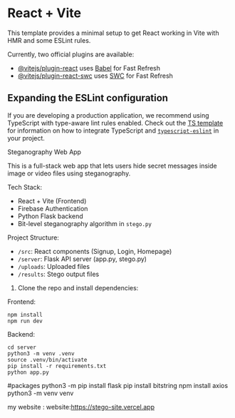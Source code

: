 # React + Vite

This template provides a minimal setup to get React working in Vite with HMR and some ESLint rules.

Currently, two official plugins are available:

- [@vitejs/plugin-react](https://github.com/vitejs/vite-plugin-react/blob/main/packages/plugin-react) uses [Babel](https://babeljs.io/) for Fast Refresh
- [@vitejs/plugin-react-swc](https://github.com/vitejs/vite-plugin-react/blob/main/packages/plugin-react-swc) uses [SWC](https://swc.rs/) for Fast Refresh

## Expanding the ESLint configuration

If you are developing a production application, we recommend using TypeScript with type-aware lint rules enabled. Check out the [TS template](https://github.com/vitejs/vite/tree/main/packages/create-vite/template-react-ts) for information on how to integrate TypeScript and [`typescript-eslint`](https://typescript-eslint.io) in your project.


 Steganography Web App

This is a full-stack web app that lets users hide secret messages inside image or video files using steganography.

Tech Stack:
- React + Vite (Frontend)
- Firebase Authentication
- Python Flask backend
- Bit-level steganography algorithm in `stego.py`

 Project Structure:
- `/src`: React components (Signup, Login, Homepage)
- `/server`: Flask API server (app.py, stego.py)
- `/uploads`: Uploaded files
- `/results`: Stego output files



1. Clone the repo and install dependencies:

Frontend:
```
npm install
npm run dev
```

Backend:
```
cd server
python3 -m venv .venv
source .venv/bin/activate
pip install -r requirements.txt
python app.py
```

#packages 
python3 -m pip install flask
pip install bitstring
npm install axios
python3 -m venv venv

my website :
website:https://stego-site.vercel.app